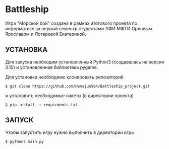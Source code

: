# Battleship
Игра "Морской бой" создана в рамках итогового проекта по информатике за первый семестр студентами ЛФИ МФТИ Орловым Ярославом и Лотаревой Екатериной.


УСТАНОВКА
---------

Для запуска необходим установленный Python3 (создавалась на версии 3.10) и установленная библиотека pygame.

Для установки необходимо клонировать репозиторий

    $ git clone https://github.com/Hamajun504/Battleship_project.git
    
и установить необходимые пакеты (в директории проекта)

    $ pip install -r requirments.txt
    

ЗАПУСК
------

Чтобы запустить игру нужно выполнить в директории игры

    $ python3 main.py
